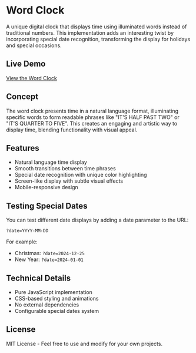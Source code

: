 # Word Clock

A unique digital clock that displays time using illuminated words instead of traditional numbers. This implementation adds an interesting twist by incorporating special date recognition, transforming the display for holidays and special occasions.

## Live Demo
[View the Word Clock](https://carledwards.github.io/wordclock/)

## Concept
The word clock presents time in a natural language format, illuminating specific words to form readable phrases like "IT'S HALF PAST TWO" or "IT'S QUARTER TO FIVE". This creates an engaging and artistic way to display time, blending functionality with visual appeal.

## Features
- Natural language time display
- Smooth transitions between time phrases
- Special date recognition with unique color highlighting
- Screen-like display with subtle visual effects
- Mobile-responsive design

## Testing Special Dates
You can test different date displays by adding a date parameter to the URL:
```
?date=YYYY-MM-DD
```

For example:
- Christmas: `?date=2024-12-25`
- New Year: `?date=2024-01-01`

## Technical Details
- Pure JavaScript implementation
- CSS-based styling and animations
- No external dependencies
- Configurable special dates system

## License
MIT License - Feel free to use and modify for your own projects.
